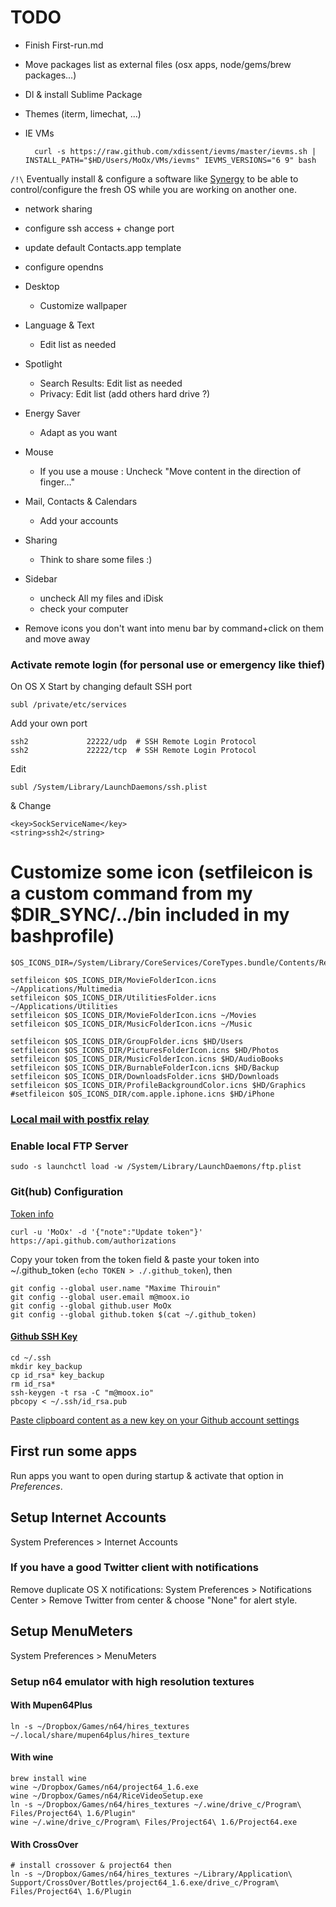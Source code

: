 # TODO

- Finish First-run.md
- Move packages list as external files (osx apps, node/gems/brew packages...)
- Dl & install Sublime Package
- Themes (iterm, limechat, ...)
- IE VMs

		curl -s https://raw.github.com/xdissent/ievms/master/ievms.sh | INSTALL_PATH="$HD/Users/MoOx/VMs/ievms" IEVMS_VERSIONS="6 9" bash

`/!\` Eventually install & configure a software like [Synergy](http://synergy-foss.org/download/?list) to be able to control/configure the fresh OS while you are working on another one.


- network sharing
- configure ssh access + change port
- update default Contacts.app template
- configure opendns

- Desktop
  - Customize wallpaper
- Language & Text
  - Edit list as needed
- Spotlight
  - Search Results: Edit list as needed
  - Privacy: Edit list (add others hard drive ?)
- Energy Saver
  - Adapt as you want
- Mouse
  - If you use a mouse : Uncheck "Move content in the direction of finger…"
- Mail, Contacts & Calendars
  - Add your accounts
- Sharing
  - Think to share some files :)

- Sidebar
   - uncheck All my files and iDisk
  - check your computer
- Remove icons you don't want into menu bar by command+click on them and move away

### Activate remote login (for personal use or emergency like thief)

On OS X
Start by changing default SSH port

	subl /private/etc/services

Add your own port

	ssh2             22222/udp  # SSH Remote Login Protocol
	ssh2             22222/tcp  # SSH Remote Login Protocol

Edit

	subl /System/Library/LaunchDaemons/ssh.plist

& Change

	<key>SockServiceName</key>
	<string>ssh2</string>


# Customize some icon (setfileicon is a custom command from my $DIR_SYNC/../bin included in my bashprofile)
	$OS_ICONS_DIR=/System/Library/CoreServices/CoreTypes.bundle/Contents/Resources

	setfileicon $OS_ICONS_DIR/MovieFolderIcon.icns ~/Applications/Multimedia
	setfileicon $OS_ICONS_DIR/UtilitiesFolder.icns ~/Applications/Utilities
	setfileicon $OS_ICONS_DIR/MovieFolderIcon.icns ~/Movies
	setfileicon $OS_ICONS_DIR/MusicFolderIcon.icns ~/Music

	setfileicon $OS_ICONS_DIR/GroupFolder.icns $HD/Users
	setfileicon $OS_ICONS_DIR/PicturesFolderIcon.icns $HD/Photos
	setfileicon $OS_ICONS_DIR/MusicFolderIcon.icns $HD/AudioBooks
	setfileicon $OS_ICONS_DIR/BurnableFolderIcon.icns $HD/Backup
	setfileicon $OS_ICONS_DIR/DownloadsFolder.icns $HD/Downloads
	setfileicon $OS_ICONS_DIR/ProfileBackgroundColor.icns $HD/Graphics
	#setfileicon $OS_ICONS_DIR/com.apple.iphone.icns $HD/iPhone

### [Local mail with postfix relay](http://stevelorek.com/configure-postfix-relay-gmail-osx-lion.html)

### Enable local FTP Server

	sudo -s launchctl load -w /System/Library/LaunchDaemons/ftp.plist


### Git(hub) Configuration

[Token info](https://help.github.com/articles/creating-an-oauth-token-for-command-line-use)

	curl -u 'MoOx' -d '{"note":"Update token"}' https://api.github.com/authorizations

Copy your token from the token field & paste your token into ~/.github_token (`echo TOKEN > ./.github_token`), then

	git config --global user.name "Maxime Thirouin"
	git config --global user.email m@moox.io
	git config --global github.user MoOx
	git config --global github.token $(cat ~/.github_token)

#### [Github SSH Key](https://help.github.com/articles/generating-ssh-keys)

	cd ~/.ssh
	mkdir key_backup
	cp id_rsa* key_backup
	rm id_rsa*
	ssh-keygen -t rsa -C "m@moox.io"
	pbcopy < ~/.ssh/id_rsa.pub

[Paste clipboard content as a new key on your Github account settings](https://github.com/settings/ssh)


## First run some apps

Run apps you want to open during startup & activate that option in _Preferences_.

	

## Setup Internet Accounts

System Preferences > Internet Accounts

### If you have a good Twitter client with notifications

Remove duplicate OS X notifications: System Preferences > Notifications Center > Remove Twitter from center & choose "None" for alert style.


## Setup MenuMeters

System Preferences > MenuMeters

### Setup n64 emulator with high resolution textures

#### With Mupen64Plus

	ln -s ~/Dropbox/Games/n64/hires_textures ~/.local/share/mupen64plus/hires_texture

#### With wine
	brew install wine
	wine ~/Dropbox/Games/n64/project64_1.6.exe
	wine ~/Dropbox/Games/n64/RiceVideoSetup.exe
	ln -s ~/Dropbox/Games/n64/hires_textures ~/.wine/drive_c/Program\ Files/Project64\ 1.6/Plugin"
	wine ~/.wine/drive_c/Program\ Files/Project64\ 1.6/Project64.exe

#### With CrossOver

	# install crossover & project64 then
	ln -s ~/Dropbox/Games/n64/hires_textures ~/Library/Application\ Support/CrossOver/Bottles/project64_1.6.exe/drive_c/Program\ Files/Project64\ 1.6/Plugin

